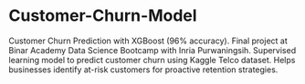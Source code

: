 # Customer-Churn-Model
Customer Churn Prediction with XGBoost (96% accuracy). Final project at Binar Academy Data Science Bootcamp with Inria Purwaningsih. Supervised learning model to predict customer churn using Kaggle Telco dataset. Helps businesses identify at-risk customers for proactive retention strategies.
